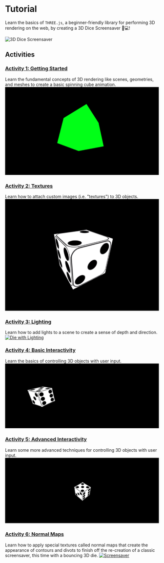 # Tutorial
Learn the basics of `THREE.js`, a beginner-friendly library for performing 3D rendering on the web, by creating a 3D Dice Screensaver 🎲💻!

![3D Dice Screensaver](./images/final.gif)

## Activities

### [Activity 1: Getting Started](./activity1.md)
Learn the fundamental concepts of 3D rendering like scenes, geometries, and meshes to create a basic spinning cube animation.
[![Basic Spinning Cube](./images/3D_cube_animated.gif)](./activity1.md)

### [Activity 2: Textures](./activity2.md)
Learn how to attach custom images (i.e. "textures") to 3D objects.
[![Basic Spinning Die](./images/full_die.gif)](./activity2.md)

### [Activity 3: Lighting](./activity3.md)
Learn how to add lights to a scene to create a sense of depth and direction.
[![Die with Lighting](./images/dir_light_pos_die.gif)](./activity1.md)

### [Activity 4: Basic Interactivity](./activity4.md)
Learn the basics of controlling 3D objects with user input.
[![Mouse Tracking Die](./images/mouse_move.gif)](./activity1.md)

### [Activity 5: Advanced Interactivity](./activity5.md)
Learn some more advanced techniques for controlling 3D objects with user input.
[![Drag and Drop Die](./images/Mouse_down.gif)](./activity1.md)

### [Activity 6: Normal Maps](./activity6.md)
Learn how to apply special textures called normal maps that create the appearance of contours and divots to finish off the re-creation of a classic screensaver, this time with a bouncing 3D die.
[![Screensaver](./images/final.gif)](./activity6.md)
